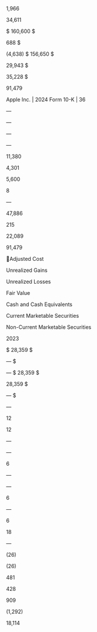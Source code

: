 1,966

34,611

$  160,600  $

688  $

(4,638)  $  156,650  $

29,943  $

35,228  $

91,479

Apple Inc. | 2024 Form 10-K | 36

—

—

—

—

11,380

4,301

5,600

8

—

47,886

215

22,089

91,479

Adjusted
Cost

Unrealized
Gains

Unrealized
Losses

Fair
Value

Cash and
Cash
Equivalents

Current
Marketable
Securities

Non-Current
Marketable
Securities

2023

$  28,359  $

—  $

—  $  28,359  $

28,359  $

—  $

—

12

12

—

—

6

—

—

6

—

6

18

—

(26)

(26)

481

428

909

(1,292)

18,114